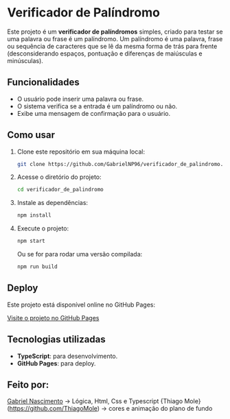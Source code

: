 # Verificador de Palíndromo

Este projeto é um **verificador de palíndromos** simples, criado para testar se uma palavra ou frase é um palíndromo. Um palíndromo é uma palavra, frase ou sequência de caracteres que se lê da mesma forma de trás para frente (desconsiderando espaços, pontuação e diferenças de maiúsculas e minúsculas).

## Funcionalidades

- O usuário pode inserir uma palavra ou frase.
- O sistema verifica se a entrada é um palíndromo ou não.
- Exibe uma mensagem de confirmação para o usuário.

## Como usar

1. Clone este repositório em sua máquina local:

    ```bash
    git clone https://github.com/GabrielNP96/verificador_de_palindromo.git
    ```

2. Acesse o diretório do projeto:

    ```bash
    cd verificador_de_palindromo
    ```

3. Instale as dependências:

    ```bash
    npm install
    ```

4. Execute o projeto:

    ```bash
    npm start
    ```

   Ou se for para rodar uma versão compilada:

    ```bash
    npm run build
    ```

## Deploy

Este projeto está disponível online no GitHub Pages:

[Visite o projeto no GitHub Pages](https://gabrielnp96.github.io/verificador_de_palindromo/)

## Tecnologias utilizadas

- **TypeScript**: para desenvolvimento.
- **GitHub Pages**: para deploy.

## Feito por:

[Gabriel Nascimento]() -> Lógica, Html, Css e Typescript
{Thiago Mole}(https://github.com/ThiagoMole) -> cores e animação do plano de fundo